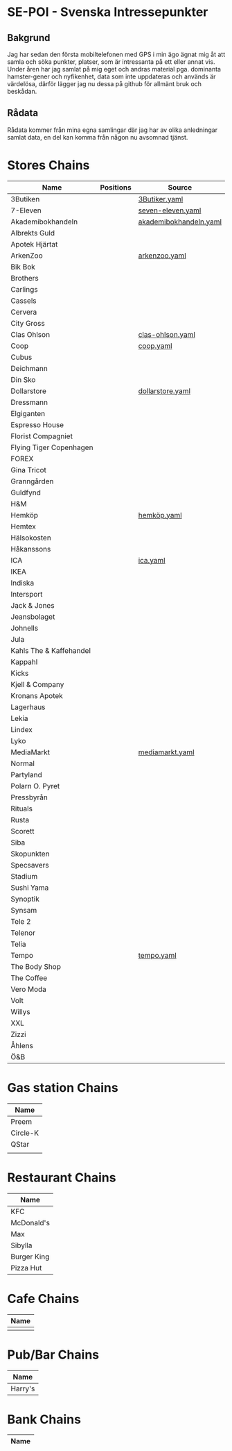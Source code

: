 # SE-POI - Svenska Intressepunkter

## Bakgrund
Jag har sedan den första mobiltelefonen med GPS i min ägo ägnat mig åt att samla och söka punkter, platser, som är intressanta på ett eller annat vis. Under åren har jag samlat på mig eget och andras material pga. dominanta hamster-gener och nyfikenhet, data som inte uppdateras och används är värdelösa, därför lägger jag nu dessa på github för allmänt bruk och beskådan.


## Rådata
Rådata kommer från mina egna samlingar där jag har av olika anledningar samlat data, en del kan komma från någon nu avsomnad tjänst.


# Stores Chains

| Name                    | Positions | Source                                                       |
| ----------------------- | --------- | ------------------------------------------------------------ |
| 3Butiken                |           | [3Butiker.yaml](./yaml/stores/3Butiker.yaml)                 |
| 7-Eleven                |           | [seven-eleven.yaml](./yaml/stores/seven-eleven.yaml)         |
| Akademibokhandeln       |           | [akademibokhandeln.yaml](./yaml/stores/akademibokhandeln.yaml) |
| Albrekts Guld           |           |                                                              |
| Apotek Hjärtat          |           |                                                              |
| ArkenZoo                |           | [arkenzoo.yaml](./yaml/stores/arkenzoo.yaml)                 |
| Bik Bok                 |           |                                                              |
| Brothers                |           |                                                              |
| Carlings                |           |                                                              |
| Cassels                 |           |                                                              |
| Cervera                 |           |                                                              |
| City Gross              |           |                                                              |
| Clas Ohlson             |           | [clas-ohlson.yaml](./yaml/stores/clas-ohlson.yaml)           |
| Coop                    |           | [coop.yaml](./yaml/stores/coop.yaml)                         |
| Cubus                   |           |                                                              |
| Deichmann               |           |                                                              |
| Din Sko                 |           |                                                              |
| Dollarstore             |           | [dollarstore.yaml](./yaml/stores/dollarstore.yaml)           |
| Dressmann               |           |                                                              |
| Elgiganten              |           |                                                              |
| Espresso House          |           |                                                              |
| Florist Compagniet      |           |                                                              |
| Flying Tiger Copenhagen |           |                                                              |
| FOREX                   |           |                                                              |
| Gina Tricot             |           |                                                              |
| Granngården             |           |                                                              |
| Guldfynd                |           |                                                              |
| H&M                     |           |                                                              |
| Hemköp                  |           | [hemköp.yaml](./yaml/stores/hemköp.yaml)                     |
| Hemtex                  |           |                                                              |
| Hälsokosten             |           |                                                              |
| Håkanssons              |           |                                                              |
| ICA                     |           | [ica.yaml](./yaml/stores/ica.yaml)                           |
| IKEA                    |           |                                                              |
| Indiska                 |           |                                                              |
| Intersport              |           |                                                              |
| Jack & Jones            |           |                                                              |
| Jeansbolaget            |           |                                                              |
| Johnells                |           |                                                              |
| Jula                    |           |                                                              |
| Kahls The & Kaffehandel |           |                                                              |
| Kappahl                 |           |                                                              |
| Kicks                   |           |                                                              |
| Kjell & Company         |           |                                                              |
| Kronans Apotek          |           |                                                              |
| Lagerhaus               |           |                                                              |
| Lekia                   |           |                                                              |
| Lindex                  |           |                                                              |
| Lyko                    |           |                                                              |
| MediaMarkt              |           | [mediamarkt.yaml](./yaml/stores/mediamarkt.yaml)             |
| Normal                  |           |                                                              |
| Partyland               |           |                                                              |
| Polarn O. Pyret         |           |                                                              |
| Pressbyrån              |           |                                                              |
| Rituals                 |           |                                                              |
| Rusta                   |           |                                                              |
| Scorett                 |           |                                                              |
| Siba                    |           |                                                              |
| Skopunkten              |           |                                                              |
| Specsavers              |           |                                                              |
| Stadium                 |           |                                                              |
| Sushi Yama              |           |                                                              |
| Synoptik                |           |                                                              |
| Synsam                  |           |                                                              |
| Tele 2                  |           |                                                              |
| Telenor                 |           |                                                              |
| Telia                   |           |                                                              |
| Tempo                   |           | [tempo.yaml](./yaml/stores/tempo.yaml)                       |
| The Body Shop           |           |                                                              |
| The Coffee              |           |                                                              |
| Vero Moda               |           |                                                              |
| Volt                    |           |                                                              |
| Willys                  |           |                                                              |
| XXL                     |           |                                                              |
| Zizzi                   |           |                                                              |
| Åhlens                  |           |                                                              |
| Ö&B                     |           |                                                              |



# Gas station Chains

| Name         |
| ------------ |
| Preem        |
| Circle-K     |
| QStar        |
|              |



# Restaurant Chains

| Name        |
| ----------- |
| KFC         |
| McDonald's  |
| Max         |
| Sibylla     |
| Burger King |
| Pizza Hut   |



# Cafe Chains

| Name        |
| ----------- |
|          |



# Pub/Bar Chains

| Name        |
| ----------- |
| Harry's     |


# Bank Chains

| Name        |
| ----------- |

